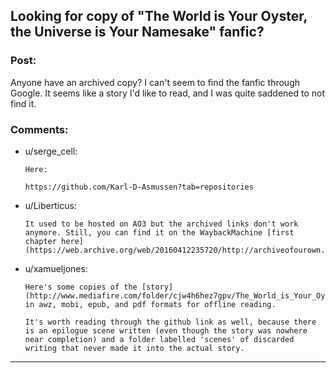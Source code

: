 ## Looking for copy of "The World is Your Oyster, the Universe is Your Namesake" fanfic?

### Post:

Anyone have an archived copy? I can't seem to find the fanfic through Google. It seems like a story I'd like to read, and I was quite saddened to not find it.

### Comments:

- u/serge_cell:
  ```
  Here:

  https://github.com/Karl-D-Asmussen?tab=repositories
  ```

- u/Liberticus:
  ```
  It used to be hosted on AO3 but the archived links don't work anymore. Still, you can find it on the WaybackMachine [first chapter here](https://web.archive.org/web/20160412235720/http://archiveofourown.org/works/3808279/chapters/8485900)
  ```

- u/xamueljones:
  ```
  Here's some copies of the [story](http://www.mediafire.com/folder/cjw4h6hez7gpv/The_World_is_Your_Oyster%2C_The_Universe_is_Your_Namesake) in awz, mobi, epub, and pdf formats for offline reading.

  It's worth reading through the github link as well, because there is an epilogue scene written (even though the story was nowhere near completion) and a folder labelled 'scenes' of discarded writing that never made it into the actual story.
  ```

---

